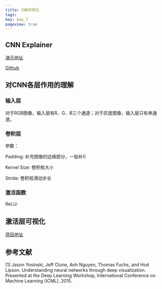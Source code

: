 ```yaml
---
title: CNN可视化
tags: 
key: key_7
pageview: true
---
```


## CNN Explainer

[演示地址](https://poloclub.github.io/cnn-explainer/)

[Github](https://github.com/poloclub/cnn-explainer)

## 对CNN各层作用的理解

### 输入层

对于RGB图像，输入层有R、G、B三个通道；对于灰度图像，输入层只有单通道。

### 卷积层

参数：

Padding: 补充图像的边缘部分，一般补0

Kernel Size: 卷积核大小

Stride: 卷积核滑动步长

### 激活函数

ReLU: 


## 激活层可视化

[项目地址](https://yosinski.com/deepvis)



## 参考文献

[1] Jason Yosinski, Jeff Clune, Anh Nguyen, Thomas Fuchs, and Hod Lipson. Understanding neural networks through deep visualization. Presented at the Deep Learning Workshop, International Conference on Machine Learning (ICML), 2015.
